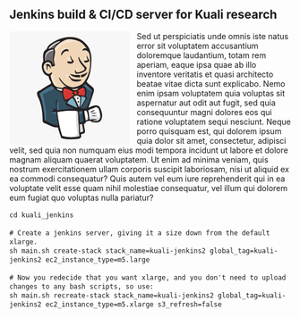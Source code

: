 ## Jenkins build & CI/CD server for Kuali research

<img align="left" src="jenkins1.png" alt="jenkins1" style="zoom:25%; margin-right:50px;" />Sed ut perspiciatis unde omnis iste natus error sit voluptatem accusantium doloremque laudantium, totam rem aperiam, eaque ipsa quae ab illo inventore veritatis et quasi architecto beatae vitae dicta sunt explicabo. Nemo enim ipsam voluptatem quia voluptas sit aspernatur aut odit aut fugit, sed quia consequuntur magni dolores eos qui ratione voluptatem sequi nesciunt. Neque porro quisquam est, qui dolorem ipsum quia dolor sit amet, consectetur, adipisci velit, sed quia non numquam eius modi tempora incidunt ut labore et dolore magnam aliquam quaerat voluptatem. Ut enim ad minima veniam, quis nostrum exercitationem ullam corporis suscipit laboriosam, nisi ut aliquid ex ea commodi consequatur? Quis autem vel eum iure reprehenderit qui in ea voluptate velit esse quam nihil molestiae consequatur, vel illum qui dolorem eum fugiat quo voluptas nulla pariatur?

```
cd kuali_jenkins

# Create a jenkins server, giving it a size down from the default xlarge.
sh main.sh create-stack stack_name=kuali-jenkins2 global_tag=kuali-jenkins2 ec2_instance_type=m5.large

# Now you redecide that you want xlarge, and you don't need to upload changes to any bash scripts, so use:
sh main.sh recreate-stack stack_name=kuali-jenkins2 global_tag=kuali-jenkins2 ec2_instance_type=m5.xlarge s3_refresh=false
```

